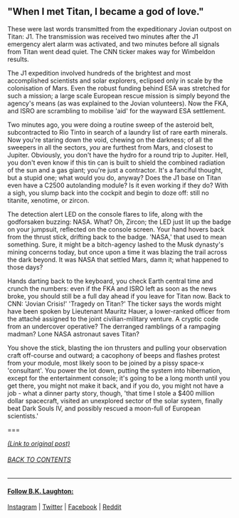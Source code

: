 ## "When I met Titan, I became a god of love."

These were last words transmitted from the expeditionary Jovian outpost on Titan: J1. The transmission was received two minutes after the J1 emergency alert alarm was activated, and two minutes before all signals from Titan went dead quiet. The CNN ticker makes way for Wimbeldon results. 

The J1 expedition involved hundreds of the brightest and most accomplished scientists and solar explorers, eclipsed only in scale by the colonisation of Mars. Even the robust funding behind ESA was stretched for such a mission; a large scale European rescue mission is simply beyond the agency's means (as was explained to the Jovian volunteers). Now the FKA, and ISRO are scrambling to mobilise 'aid' for the wayward ESA settlement.

Two minutes ago, you were doing a routine sweep of the asteroid belt, subcontracted to Rio Tinto in search of a laundry list of rare earth minerals. Now you're staring down the void, chewing on the darkness; of all the sweepers in all the sectors, *you* are furthest from Mars, and closest to Jupiter. Obviously, you don't have the hydro for a round trip to Jupiter. Hell, you don't even know if this tin can is built to shield the combined radiation of the sun and a gas giant; you're just a contractor. It's a fanciful thought, but a stupid one; what would you do, anyway? Does the J1 base on Titan even have a C2500 autolanding module? Is it even working if they do? With a sigh, you slump back into the cockpit and begin to doze off: still no titanite, xenotime, or zircon. 

The detection alert LED on the console flares to life, along with the godforsaken buzzing: NASA. What? Oh, Zircon; the LED just lit up the badge on your jumpsuit, reflected on the console screen. Your hand hovers back from the thrust stick, drifting back to the badge. 'NASA,' that used to mean something. Sure, it might be a bitch-agency lashed to the Musk dynasty's mining concerns today, but once upon a time it was blazing the trail across the dark beyond. It was NASA that settled Mars, damn it; what happened to those days? 

Hands darting back to the keyboard, you check Earth central time and crunch the numbers: even if the FKA and ISRO left as soon as the news broke, you should still be a full day ahead if you leave for Titan now. Back to CNN: 'Jovian Crisis!' 'Tragedy on Titan?' The ticker says the words might have been spoken by Lieutenant Mauritz Hauer, a lower-ranked officer from the attaché assigned to the joint civilian-military venture. A cryptic code from an undercover operative? The derranged ramblings of a rampaging madman? Lone NASA astronaut saves Titan?

You shove the stick, blasting the ion thrusters and pulling your observation craft off-course and outward; a cacophony of beeps and flashes protest from your module, most likely soon to be joined by a pissy space-x 'consultant'. You power the lot down, putting the system into hibernation, except for the entertainment console; it's going to be a long month until you get there, you might not make it back, and if you do, you might not have a job - what a dinner party story, though, 'that time I stole a $400 million dollar spacecraft, visited an unexplored sector of the solar system, finally beat Dark Souls IV, and possibly rescued a moon-full of European scientists.' 

===

[*(Link to original post)*](https://www.reddit.com/r/Worldprompts/comments/3fv24n/when_i_met_titan_i_became_a_god_of_love/ctt5c29?context=3)
###### [_BACK TO CONTENTS_](/../../../OneShots/)


---
#### [Follow B.K. Laughton:](http://bklaughton.com) 
[Instagram](http://instagram.com/B.K.Laughton) | [Twitter](http://twitter.com/bklaughton) | [Facebook](https://www.facebook.com/BK-Laughton-607374252750161/) | [Reddit](http://reddit.com/r/ArchDuke)

